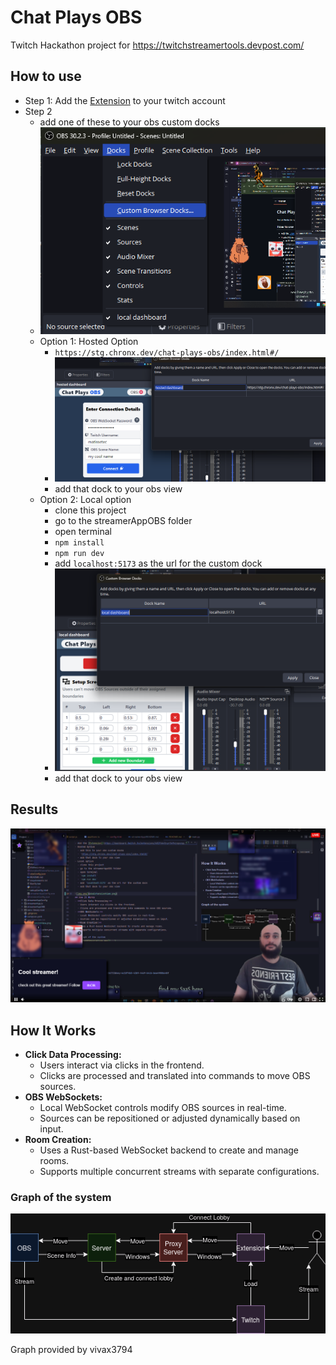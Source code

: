 ﻿# Chat Plays OBS
Twitch Hackathon project for https://twitchstreamertools.devpost.com/

## How to use
- Step 1: Add the [Extension](https://dashboard.twitch.tv/extensions/k82fkk45cyr54fkinpozggfporx191-0.0.1) to your twitch account
- Step 2 
  - add one of these to your obs custom docks
  - ![obsCustomBrowser.png](images%2FobsCustomBrowser.png)
  - Option 1: Hosted Option
    - `https://stg.chronx.dev/chat-plays-obs/index.html#/`
    - ![hostedDashboard.png](images%2FhostedDashboard.png)
    - add that dock to your obs view
  - Option 2: Local option
    - clone this project
    - go to the streamerAppOBS folder
    - open terminal
    - `npm install`
    - `npm run dev`
    - add `localhost:5173` as the url for the custom dock
    - ![localDashboard.png](images%2FlocalDashboard.png)
    - add that dock to your obs view
    

## Results
![streamView.png](images%2FstreamView.png)
## How It Works
- **Click Data Processing:** 
  - Users interact via clicks in the frontend.
  - Clicks are processed and translated into commands to move OBS sources.
- **OBS WebSockets:**
  - Local WebSocket controls modify OBS sources in real-time.
  - Sources can be repositioned or adjusted dynamically based on input.
- **Room Creation:**
  - Uses a Rust-based WebSocket backend to create and manage rooms.
  - Supports multiple concurrent streams with separate configurations.
  
### Graph of the system
![vivGraphDescription.png](images%2FvivGraphDescription.png)

Graph provided by vivax3794